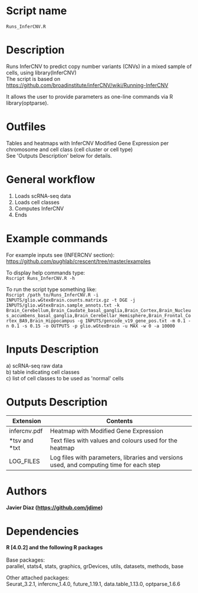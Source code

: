 Script name
================
`Runs_InferCNV.R`

Description
================
Runs InferCNV to predict copy number variants (CNVs) in a mixed sample of cells, using library(InferCNV) <br />
The script is based on https://github.com/broadinstitute/inferCNV/wiki/Running-InferCNV<br />

It allows the user to provide parameters as one-line commands via R library(optparse).

Outfiles
================
Tables and heatmaps with InferCNV Modified Gene Expression per chromosome and cell class (cell cluster or cell type)<br />
See 'Outputs Description' below for details.

General workflow
================
  1. Loads scRNA-seq data
  2. Loads cell classes
  3. Computes InferCNV
  4. Ends

Example commands
================
For example inputs see (INFERCNV section): <br />
https://github.com/pughlab/crescent/tree/master/examples <br />

To display help commands type: <br />
`Rscript Runs_InferCNV.R -h`

To run the script type something like:<br />
`Rscript /path_to/Runs_InferCNV.R -i INPUTS/glio.wGtexBrain.counts.matrix.gz -t DGE -j INPUTS/glio.wGtexBrain.sample_annots.txt -k Brain_Cerebellum,Brain_Caudate_basal_ganglia,Brain_Cortex,Brain_Nucleus_accumbens_basal_ganglia,Brain_Cerebellar_Hemisphere,Brain_Frontal_Cortex_BA9,Brain_Hippocampus -g INPUTS/gencode_v19_gene_pos.txt -m 0.1 -n 0.1 -s 0.15 -o OUTPUTS -p glio.wGtexBrain -u MAX -w 0 -a 10000`

Inputs Description
================
a) scRNA-seq raw data<br />
b) table indicating cell classes<br />
c) list of cell classes to be used as 'normal' cells<br />

Outputs Description
================
|               Extension                  |                        Contents                        |
| --------------------------------------   |  ----------------------------------------------------- |
| infercnv.pdf | Heatmap with Modified Gene Expression |
| *tsv and *txt | Text files with values and colours used for the heatmap |
| LOG_FILES				   | Log files with parameters, libraries and versions used, and computing time for each step |

Authors
================

**Javier Diaz (https://github.com/jdime)**

Dependencies
================

**R [4.0.2] and the following R packages** <br /><br />
Base packages:<br />
parallel, stats4, stats, graphics, grDevices, utils, datasets, methods, base

Other attached packages:<br />
Seurat_3.2.1, infercnv_1.4.0, future_1.19.1, data.table_1.13.0, optparse_1.6.6
